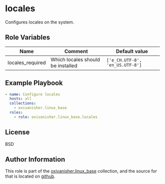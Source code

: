 locales
=======

Configures locales on the system.

Role Variables
--------------

| Name             | Comment                           | Default value                   |
|------------------|-----------------------------------|---------------------------------|
| locales_required | Which locales should be installed | `['e_CH.UTF-8', 'en_US.UTF-8']` |

Example Playbook
----------------
```yaml
- name: Configure locales
  hosts: all
  collections:
    - oxivanisher.linux_base
  roles:
    - role: oxivanisher.linux_base.locales
```

License
-------

BSD

Author Information
------------------

This role is part of the [oxivanisher.linux_base](https://galaxy.ansible.com/ui/repo/published/oxivanisher/linux_base/) collection, and the source for that is located on [github](https://github.com/oxivanisher/collection-linux_base).

